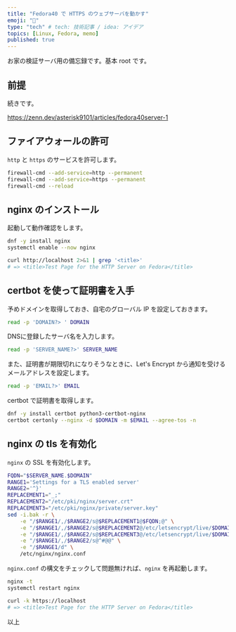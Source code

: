 ```yaml
---
title: "Fedora40 で HTTPS のウェブサーバを動かす"
emoji: "🚁"
type: "tech" # tech: 技術記事 / idea: アイデア
topics: [Linux, Fedora, memo]
published: true
---
```


お家の検証サーバ用の備忘録です。基本 root です。

## 前提

続きです。

<https://zenn.dev/asterisk9101/articles/fedora40server-1>

## ファイアウォールの許可

`http` と `https` のサービスを許可します。

```bash
firewall-cmd --add-service=http --permanent
firewall-cmd --add-service=https --permanent
firewall-cmd --reload
```

## nginx のインストール

起動して動作確認をします。

```bash
dnf -y install nginx
systemctl enable --now nginx

curl http://localhost 2>&1 | grep '<title>'
# => <title>Test Page for the HTTP Server on Fedora</title>
```

## certbot を使って証明書を入手

予めドメインを取得しておき、自宅のグローバル IP を設定しておきます。

```bash
read -p 'DOMAIN?> ' DOMAIN
```

DNSに登録したサーバ名を入力します。

```bash
read -p 'SERVER_NAME?>' SERVER_NAME
```

また、証明書が期限切れになりそうなときに、Let's Encrypt から通知を受けるメールアドレスを設定します。

```bash
read -p 'EMAIL?>' EMAIL
```

certbot で証明書を取得します。

```bash
dnf -y install certbot python3-certbot-nginx
certbot certonly --nginx -d $DOMAIN -m $EMAIL --agree-tos -n
```

## nginx の tls を有効化

`nginx` の SSL を有効化します。

```bash
FQDN="$SERVER_NAME.$DOMAIN"
RANGE1='Settings for a TLS enabled server'
RANGE2='^}'
REPLACEMENT1="_;"
REPLACEMENT2="/etc/pki/nginx/server.crt"
REPLACEMENT3="/etc/pki/nginx/private/server.key"
sed -i.bak -r \
    -e "/$RANGE1/,/$RANGE2/s@$REPLACEMENT1@$FQDN;@" \
    -e "/$RANGE1/,/$RANGE2/s@$REPLACEMENT2@/etc/letsencrypt/live/$DOMAIN/fullchain.pem@" \
    -e "/$RANGE1/,/$RANGE2/s@$REPLACEMENT3@/etc/letsencrypt/live/$DOMAIN/privkey.pem@" \
    -e "/$RANGE1/,/$RANGE2/s@^#@@" \
    -e "/$RANGE1/d" \
    /etc/nginx/nginx.conf
```

`nginx.conf` の構文をチェックして問題無ければ、`nginx` を再起動します。

```bash
nginx -t
systemctl restart nginx

curl -k https://localhost
# => <title>Test Page for the HTTP Server on Fedora</title>
```

以上

